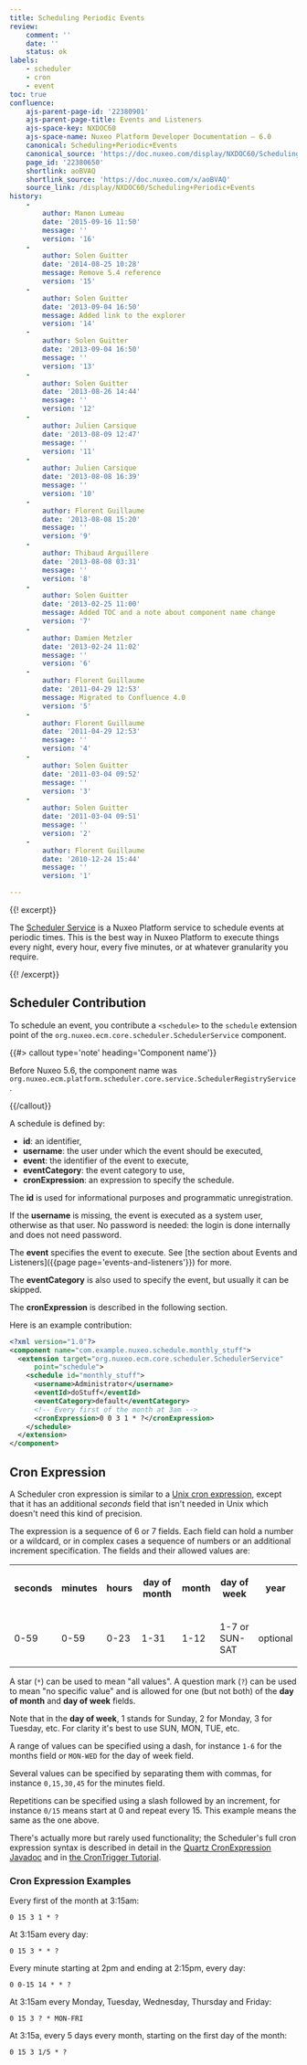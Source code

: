 ```yaml
---
title: Scheduling Periodic Events
review:
    comment: ''
    date: ''
    status: ok
labels:
    - scheduler
    - cron
    - event
toc: true
confluence:
    ajs-parent-page-id: '22380901'
    ajs-parent-page-title: Events and Listeners
    ajs-space-key: NXDOC60
    ajs-space-name: Nuxeo Platform Developer Documentation — 6.0
    canonical: Scheduling+Periodic+Events
    canonical_source: 'https://doc.nuxeo.com/display/NXDOC60/Scheduling+Periodic+Events'
    page_id: '22380650'
    shortlink: aoBVAQ
    shortlink_source: 'https://doc.nuxeo.com/x/aoBVAQ'
    source_link: /display/NXDOC60/Scheduling+Periodic+Events
history:
    - 
        author: Manon Lumeau
        date: '2015-09-16 11:50'
        message: ''
        version: '16'
    - 
        author: Solen Guitter
        date: '2014-08-25 10:28'
        message: Remove 5.4 reference
        version: '15'
    - 
        author: Solen Guitter
        date: '2013-09-04 16:50'
        message: Added link to the explorer
        version: '14'
    - 
        author: Solen Guitter
        date: '2013-09-04 16:50'
        message: ''
        version: '13'
    - 
        author: Solen Guitter
        date: '2013-08-26 14:44'
        message: ''
        version: '12'
    - 
        author: Julien Carsique
        date: '2013-08-09 12:47'
        message: ''
        version: '11'
    - 
        author: Julien Carsique
        date: '2013-08-08 16:39'
        message: ''
        version: '10'
    - 
        author: Florent Guillaume
        date: '2013-08-08 15:20'
        message: ''
        version: '9'
    - 
        author: Thibaud Arguillere
        date: '2013-08-08 03:31'
        message: ''
        version: '8'
    - 
        author: Solen Guitter
        date: '2013-02-25 11:00'
        message: Added TOC and a note about component name change
        version: '7'
    - 
        author: Damien Metzler
        date: '2013-02-24 11:02'
        message: ''
        version: '6'
    - 
        author: Florent Guillaume
        date: '2011-04-29 12:53'
        message: Migrated to Confluence 4.0
        version: '5'
    - 
        author: Florent Guillaume
        date: '2011-04-29 12:53'
        message: ''
        version: '4'
    - 
        author: Solen Guitter
        date: '2011-03-04 09:52'
        message: ''
        version: '3'
    - 
        author: Solen Guitter
        date: '2011-03-04 09:51'
        message: ''
        version: '2'
    - 
        author: Florent Guillaume
        date: '2010-12-24 15:44'
        message: ''
        version: '1'

---
```

{{! excerpt}}

The [Scheduler Service](http://explorer.nuxeo.org/nuxeo/site/distribution/Nuxeo%20Platform-6.0/viewService/org.nuxeo.ecm.core.scheduler.SchedulerService) is a Nuxeo Platform service to schedule events at periodic times. This is the best way in Nuxeo Platform to execute things every night, every hour, every five minutes, or at whatever granularity you require.

{{! /excerpt}}

## Scheduler Contribution

To schedule an event, you contribute a `<schedule>` to the `schedule` extension point of the&nbsp;`org.nuxeo.ecm.core.scheduler.SchedulerService` component.

{{#> callout type='note' heading='Component name'}}

Before Nuxeo 5.6, the component name was `org.nuxeo.ecm.platform.scheduler.core.service.SchedulerRegistryService`.

{{/callout}}

A schedule is defined by:

*   **id**: an identifier,
*   **username**: the user under which the event should be executed,
*   **event**: the identifier of the event to execute,
*   **eventCategory**: the event category to use,
*   **cronExpression**: an expression to specify the schedule.

The **id** is used for informational purposes and programmatic unregistration.

If the **username** is missing, the event is executed as a system user, otherwise as that user. No password is needed: the login is done internally and does not need password.

The **event** specifies the event to execute. See [the section about Events and Listeners]({{page page='events-and-listeners'}}) for more.

The **eventCategory** is also used to specify the event, but usually it can be skipped.

The **cronExpression** is described in the following section.

Here is an example contribution:

```xml
<?xml version="1.0"?>
<component name="com.example.nuxeo.schedule.monthly_stuff">
  <extension target="org.nuxeo.ecm.core.scheduler.SchedulerService"
      point="schedule">
    <schedule id="monthly_stuff">
      <username>Administrator</username>
      <eventId>doStuff</eventId>
      <eventCategory>default</eventCategory>
      <!-- Every first of the month at 3am -->
      <cronExpression>0 0 3 1 * ?</cronExpression>
    </schedule>
  </extension>
</component>

```

## Cron Expression

A Scheduler cron expression is similar to a [Unix cron expression](http://en.wikipedia.org/wiki/Cron), except that it has an additional _seconds_ field that isn't needed in Unix which doesn't need this kind of precision.

The expression is a sequence of 6 or 7 fields. Each field can hold a number or a wildcard, or in complex cases a sequence of numbers or an additional increment specification. The fields and their allowed values are:

<div class="table-scroll"><table class="hover"><tbody><tr><th colspan="1">

seconds

</th><th colspan="1">

minutes

</th><th colspan="1">

hours

</th><th colspan="1">

day of month

</th><th colspan="1">

month

</th><th colspan="1">

day of week

</th><th colspan="1">

year

</th></tr><tr><td colspan="1">

0-59

</td><td colspan="1">

0-59

</td><td colspan="1">

0-23

</td><td colspan="1">

1-31

</td><td colspan="1">

1-12

</td><td colspan="1">

1-7 or SUN-SAT

</td><td colspan="1">

optional

</td></tr></tbody></table></div>

A star (`*`) can be used to mean "all values". A question mark (`?`) can be used to mean "no specific value" and is allowed for one (but not both) of the **day of month** and **day of week** fields.

Note that in the **day of week**, 1 stands for Sunday, 2 for Monday, 3 for Tuesday, etc. For clarity it's best to use SUN, MON, TUE, etc.

A range of values can be specified using a dash, for instance `1-6` for the months field or `MON-WED` for the day of week field.

Several values can be specified by separating them with commas, for instance `0,15,30,45` for the minutes field.

Repetitions can be specified using a slash followed by an increment, for instance `0/15` means start at 0 and repeat every 15\. This example means the same as the one above.

There's actually more but rarely used functionality; the Scheduler's full cron expression syntax is described in detail in the [Quartz CronExpression Javadoc](http://www.quartz-scheduler.org/api/1.8.5/org/quartz/CronExpression.html) and in [the CronTrigger Tutorial](http://www.quartz-scheduler.org/documentation/quartz-1.x/tutorials/crontrigger).

### Cron Expression Examples

Every first of the month at 3:15am:

```
0 15 3 1 * ?

```

At 3:15am every day:

```
0 15 3 * * ?

```

Every minute starting at 2pm and ending at 2:15pm, every day:

```
0 0-15 14 * * ?	

```

At 3:15am every Monday, Tuesday, Wednesday, Thursday and Friday:

```
0 15 3 ? * MON-FRI

```

At 3:15a, every 5 days every month, starting on the first day of the month:

```
0 15 3 1/5 * ?

```